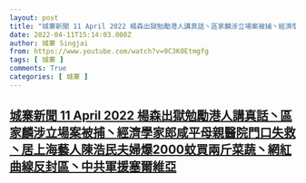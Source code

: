 ```yaml
---
layout: post
title: "城寨新聞 11 April 2022 楊森出獄勉勵港人講真話丶區家麟涉立場案被捕丶經濟學家郎咸平母親醫院門口失救丶居上海藝人陳浩民夫婦爆2000蚊買兩斤菜蔬丶網紅曲線反封區丶中共軍援塞爾維亞"
date: 2022-04-11T15:14:03.000Z
author: 城寨 Singjai
from: https://www.youtube.com/watch?v=9C3K0Etmgfg
tags: [ 城寨 ]
comments: True
categories: [ 城寨 ]
---
```

<!--1649690043000-->
[城寨新聞 11 April 2022 楊森出獄勉勵港人講真話丶區家麟涉立場案被捕丶經濟學家郎咸平母親醫院門口失救丶居上海藝人陳浩民夫婦爆2000蚊買兩斤菜蔬丶網紅曲線反封區丶中共軍援塞爾維亞](https://www.youtube.com/watch?v=9C3K0Etmgfg)
------

<div>

</div>
